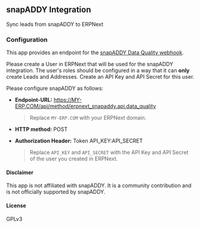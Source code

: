 ## snapADDY Integration

Sync leads from snapADDY to ERPNext

### Configuration

This app provides an endpoint for the [snapADDY Data Quality webhook](https://developers.snapaddy.com/dataquality-webhook-api/guides/getting-started).

Please create a User in ERPNext that will be used for the snapADDY integration. The user's roles should be configured in a way that it can **only** create Leads and Addresses. Create an API Key and API Secret for this user.

Please configure snapADDY as follows:

- **Endpoint-URL:** https://MY-ERP.COM/api/method/erpnext_snapaddy.api.data_quality

    > Replace `MY-ERP.COM` with your ERPNext domain.

- **HTTP method:** POST
- **Authorization Header:** Token API_KEY:API_SECRET

    > Replace `API_KEY` and `API_SECRET` with the API Key and API Secret of the user you created in ERPNext.

#### Disclaimer

This app is not affiliated with snapADDY. It is a community contribution and is not officially supported by snapADDY.

#### License

GPLv3